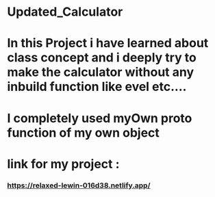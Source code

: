 # Updated_Calculator

# In this Project i have learned about class concept and i deeply try to make the calculator without any inbuild function like evel etc....
# I completely used myOwn proto function of my own object 
# link for my project :
### https://relaxed-lewin-016d38.netlify.app/ ###
